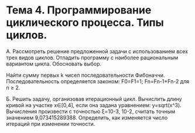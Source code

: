 # Тема 4. Программирование циклического процесса. Типы циклов.

A. Рассмотреть решение предложенной задачи с использованием всех трех видов циклов. Отладить программу с наиболее рациональным вариантом цикла. Обосновать выбор.

Найти сумму первых k чисел последовательности Фибоначчи. Последовательность определяется законом: F0=F1=1; Fn=Fn-1+Fn-2 для  n ≥ 2.

Б. Решить задачу, организовав итерационный цикл. Вычислить длину кривой на участке x∈[0,4], если она задана уравнением: y=sqrt(x^3). Вычисления произвести с точностью ξ=10-3, 10-2, считать точным значением 9,073415289388. Определить, как изменяется число итераций при изменении точности.
